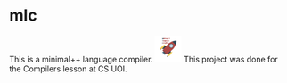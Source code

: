 # mlc
This is a minimal++ language compiler.
<img src="/images/logo.png" width="48">
This project was done for the Compilers lesson at CS UOI.
